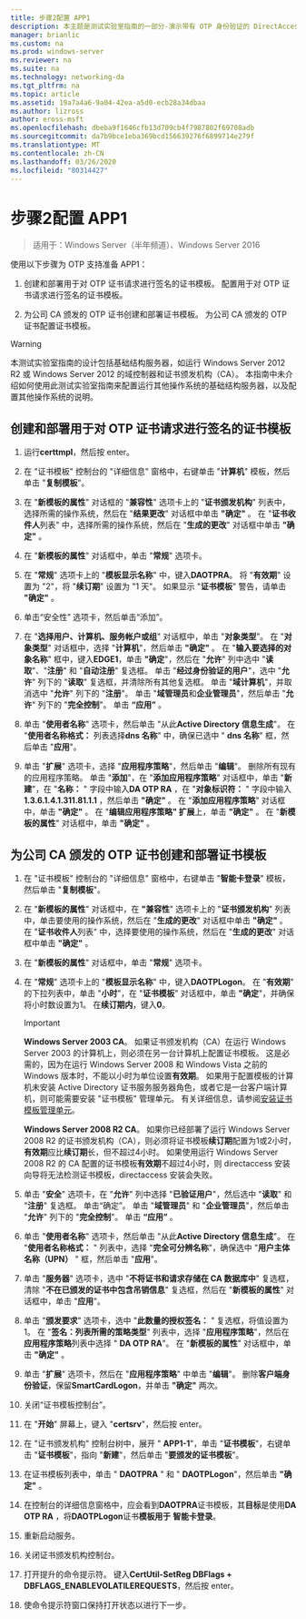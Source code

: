 ```yaml
---
title: 步骤2配置 APP1
description: 本主题是测试实验室指南的一部分-演示带有 OTP 身份验证的 DirectAccess 和用于 Windows Server 2016 的 RSA SecurID
manager: brianlic
ms.custom: na
ms.prod: windows-server
ms.reviewer: na
ms.suite: na
ms.technology: networking-da
ms.tgt_pltfrm: na
ms.topic: article
ms.assetid: 19a7a4a6-9a04-42ea-a5d0-ecb28a34dbaa
ms.author: lizross
author: eross-msft
ms.openlocfilehash: dbeba9f1646cfb13d709cb4f7987802f69708adb
ms.sourcegitcommit: da7b9bce1eba369bcd156639276f6899714e279f
ms.translationtype: MT
ms.contentlocale: zh-CN
ms.lasthandoff: 03/26/2020
ms.locfileid: "80314427"
---
```

# <a name="step-2-configure-app1"></a>步骤2配置 APP1

>适用于：Windows Server（半年频道）、Windows Server 2016

使用以下步骤为 OTP 支持准备 APP1：  
  
1. 创建和部署用于对 OTP 证书请求进行签名的证书模板。 配置用于对 OTP 证书请求进行签名的证书模板。  
  
2. 为公司 CA 颁发的 OTP 证书创建和部署证书模板。 为公司 CA 颁发的 OTP 证书配置证书模板。  
  
> [!WARNING]  
> 本测试实验室指南的设计包括基础结构服务器，如运行 Windows Server 2012 R2 或 Windows Server 2012 的域控制器和证书颁发机构（CA）。 本指南中未介绍如何使用此测试实验室指南来配置运行其他操作系统的基础结构服务器，以及配置其他操作系统的说明。  
  
## <a name="to-create-and-deploy-a-certificate-template-used-to-sign-otp-certificate-requests"></a><a name="DAOTPRA"></a>创建和部署用于对 OTP 证书请求进行签名的证书模板  
  
1.  运行**certtmpl**，然后按 enter。  
  
2.  在 "证书模板" 控制台的 "详细信息" 窗格中，右键单击 "**计算机**" 模板，然后单击 "**复制模板**"。  
  
3.  在 "**新模板的属性**" 对话框的 "**兼容性**" 选项卡上的 "**证书颁发机构**" 列表中，选择所需的操作系统，然后在 "**结果更改**" 对话框中单击 **"确定"** 。 在 "**证书收件人**列表" 中，选择所需的操作系统，然后在 "**生成的更改**" 对话框中单击 **"确定"** 。  
  
4.  在 "**新模板的属性**" 对话框中，单击 "**常规**" 选项卡。  
  
5.  在 "**常规**" 选项卡上的 "**模板显示名称**" 中，键入**DAOTPRA**。 将 "**有效期**" 设置为 "2"，将 "**续订期**" 设置为 "1 天"。 如果显示 "**证书模板**" 警告，请单击 **"确定"** 。  
  
6.  单击“安全性” 选项卡，然后单击“添加”。  
  
7.  在 "**选择用户、计算机、服务帐户或组**" 对话框中，单击 "**对象类型**"。 在 "**对象类型**" 对话框中，选择 "**计算机**"，然后单击 **"确定"** 。 在 "**输入要选择的对象名称**" 框中，键入**EDGE1**，单击 **"确定**"，然后在 "**允许**" 列中选中 "**读取**"、"**注册**" 和 "**自动注册**" 复选框。 单击 "**经过身份验证的用户**"，选中 "**允许**" 列下的 "**读取**" 复选框，并清除所有其他复选框。 单击 "**域计算机**"，并取消选中 "**允许**" 列下的 "**注册**"。 单击 "**域管理员**和**企业管理员**"，然后单击 "**允许**" 列下的 "**完全控制**"。 单击 **“应用”** 。  
  
8.  单击 "**使用者名称**" 选项卡，然后单击 "从此**Active Directory 信息生成**"。 在 "**使用者名称格式：** 列表选择**dns 名称**" 中，确保已选中 " **dns 名称**" 框，然后单击 "**应用**"。  
  
9. 单击 "**扩展**" 选项卡，选择 "**应用程序策略**"，然后单击 "**编辑**"。 删除所有现有的应用程序策略。 单击 "**添加**"，在 "**添加应用程序策略**" 对话框中，单击 "**新建**"，在 "**名称：** " 字段中输入**DA OTP RA** ，在 "**对象标识符：** " 字段中输入**1.3.6.1.4.1.311.81.1.1** ，然后单击 **"确定"** 。 在 "**添加应用程序策略**" 对话框中，单击 **"确定"** 。 在 "**编辑应用程序策略" 扩展**上，单击 **"确定"** 。 在 "**新模板的属性**" 对话框中，单击 **"确定"** 。  
  
## <a name="to-create-and-deploy-a-certificate-template-for-otp-certificates-issued-by-the-corporate-ca"></a><a name="DAOTPLogon"></a>为公司 CA 颁发的 OTP 证书创建和部署证书模板  
  
1.  在 "证书模板" 控制台的 "详细信息" 窗格中，右键单击 "**智能卡登录**" 模板，然后单击 "**复制模板**"。  
  
2.  在 "**新模板的属性**" 对话框中，在 **"兼容性**" 选项卡上的 "**证书颁发机构**" 列表中，单击要使用的操作系统，然后在 "**生成的更改**" 对话框中单击 **"确定"** 。 在 "**证书收件人**列表" 中，选择要使用的操作系统，然后在 "**生成的更改**" 对话框中单击 **"确定"** 。  
  
3.  在 "**新模板的属性**" 对话框中，单击 "**常规**" 选项卡。  
  
4.  在 "**常规**" 选项卡上的 "**模板显示名称**" 中，键入**DAOTPLogon**。 在 "**有效期**" 的下拉列表中，单击 "**小时**"，在 "**证书模板**" 对话框中，单击 **"确定**"，并确保将小时数设置为1。 在**续订期内**，键入**0**。  
  
    > [!IMPORTANT]  
    > **Windows Server 2003 CA**。 如果证书颁发机构（CA）在运行 Windows Server 2003 的计算机上，则必须在另一台计算机上配置证书模板。 这是必需的，因为在运行 Windows Server 2008 和 Windows Vista 之前的 Windows 版本时，不能以小时为单位设置**有效期**。 如果用于配置模板的计算机未安装 Active Directory 证书服务服务器角色，或者它是一台客户端计算机，则可能需要安装 "证书模板" 管理单元。 有关详细信息，请参阅[安装证书模板管理单元](https://technet.microsoft.com/library/cc732445.aspx)。  
    >   
    > **Windows Server 2008 R2 CA**。 如果你已经部署了运行 Windows Server 2008 R2 的证书颁发机构（CA），则必须将证书模板**续订期**配置为1或2小时，**有效期**应比**续订期**长，但不超过4小时。 如果使用运行 Windows Server 2008 R2 的 CA 配置的证书模板**有效期**不超过4小时，则 directaccess 安装向导将无法检测证书模板，directaccess 安装会失败。  
  
5.  单击 "**安全**" 选项卡，在 "**允许**" 列中选择 "**已验证用户**"，然后选中 "**读取**" 和 "**注册**" 复选框。 单击“确定”。 单击 "**域管理员**" 和 "**企业管理员**"，然后单击 "**允许**" 列下的 "**完全控制**"。 单击 **“应用”** 。  
  
6.  单击 "**使用者名称**" 选项卡，然后单击 "从此**Active Directory 信息生成**"。 在 "**使用者名称格式：** " 列表中，选择 "**完全可分辨名称**"，确保选中 "**用户主体名称（UPN）** " 框，然后单击 "**应用**"。  
  
7.  单击 "**服务器**" 选项卡，选中 "**不将证书和请求存储在 CA 数据库中**" 复选框，清除 "**不在已颁发的证书中包含吊销信息**" 复选框，然后在 "**新模板的属性**" 对话框中，单击 "**应用**"。  
  
8.  单击 "**颁发要求**" 选项卡，选中 "**此数量的授权签名：** " 复选框，将值设置为1。 在 "**签名：列表所需的策略类型**" 列表中，选择 "**应用程序策略**"，然后在**应用程序策略**列表中选择 " **DA OTP RA**"。 在 "**新模板的属性**" 对话框中，单击 **"确定"** 。  
  
9. 单击 "**扩展**" 选项卡，然后在 "**应用程序策略**" 中单击 "**编辑**"。 删除**客户端身份验证**，保留**SmartCardLogon**，并单击 **"确定"** 两次。  
  
10. 关闭“证书模板控制台”。  
  
11. 在 "**开始**" 屏幕上，键入 "**certsrv**"，然后按 enter。  
  
12. 在 "证书颁发机构" 控制台树中，展开 " **APP1-1**"，单击 "**证书模板**"，右键单击 "**证书模板**"，指向 "**新建**"，然后单击 "**要颁发的证书模板**"。  
  
13. 在证书模板列表中，单击 " **DAOTPRA** " 和 " **DAOTPLogon**"，然后单击 **"确定"** 。  
  
14. 在控制台的详细信息窗格中，应会看到**DAOTPRA**证书模板，其**目标**是使用**DA OTP RA** ，将**DAOTPLogon**证书**模板用于** **智能卡登录**。  
  
15. 重新启动服务。  
  
16. 关闭证书颁发机构控制台。  
  
17. 打开提升的命令提示符。 键入**CertUtil-SetReg DBFlags + DBFLAGS_ENABLEVOLATILEREQUESTS**，然后按 enter。  
  
18. 使命令提示符窗口保持打开状态以进行下一步。  
  


